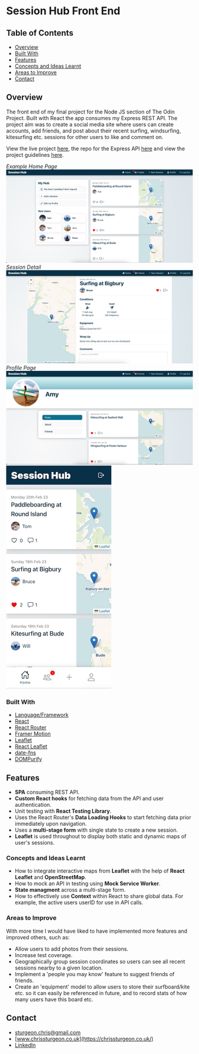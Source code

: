 # Session Hub Front End

## Table of Contents

- [Overview](#overview)
- [Built With](#built-with)
- [Features](#features)
- [Concepts and Ideas Learnt](#concepts-and-ideas-learnt)
- [Areas to Improve](#areas-to-improve)
- [Contact](#contact)

## Overview

The front end of my final project for the Node JS section of The Odin Project. Built with React the app consumes my Express REST API. The project aim was to create a social media site where users can create accounts, add friends, and post about their recent surfing, windsurfing, kitesurfing etc. sessions for other users to like and comment on.

View the live project [here](https://chrissturgeon.github.io/session-hub-front-end/#/), the repo for the Express API [here](https://github.com/ChrisSturgeon/session-hub-api) and view the project guidelines [here](https://www.theodinproject.com/lessons/nodejs-odin-book).

_Example Home Page_
![Front page screenshot](screenshots/screenshot.jpg 'IMG DESCRIPTION')
_Session Detail_
![Front page screenshot](screenshots/session.jpg 'IMG DESCRIPTION')
_Profile Page_
![Front page screenshot](screenshots/profile.jpg 'IMG DESCRIPTION')
![Mobile page screenshot](screenshots/mobile.jpg 'IMG DESCRIPTION')

### Built With

- [Language/Framework](https://example.com/)
- [React](https://reactjs.org/)
- [React Router](https://reactrouter.com/en/main)
- [Framer Motion](https://www.framer.com/motion/)
- [Leaflet](https://leafletjs.com/)
- [React Leaflet](https://react-leaflet.js.org/)
- [date-fns](https://date-fns.org/)
- [DOMPurify](https://github.com/cure53/DOMPurify)

## Features

- **SPA** consuming REST API.
- **Custom React hooks** for fetching data from the API and user authentication.
- Unit testing with **React Testing Library**.
- Uses the React Router's **Data Loading Hooks** to start fetching data prior immediately upon navigation.
- Uses a **multi-stage form** with single state to create a new session.
- **Leaflet** is used throughout to display both static and dynamic maps of user's sessions.

### Concepts and Ideas Learnt

- How to integrate interactive maps from **Leaflet** with the help of **React Leaflet** and **OpenStreetMap**.
- How to mock an API in testing using **Mock Service Worker**.
- **State managment** across a multi-stage form.
- How to effectively use **Context** within React to share global data. For example, the active users userID for use in API calls.

### Areas to Improve

With more time I would have liked to have implemented more features and improved others, such as:

- Allow users to add photos from their sessions.
- Increase test coverage.
- Geographically group session coordinates so users can see all recent sessions nearby to a given location.
- Implement a 'people you may know' feature to suggest friends of friends.
- Create an 'equipment' model to allow users to store their surfboard/kite etc. so it can easily be referenced in future, and to record stats of how many users have this board etc.

## Contact

- sturgeon.chris@gmail.com
- [www.chrissturgeon.co.uk](https://chrissturgeon.co.uk/)
- [LinkedIn](https://www.linkedin.com/in/chris-sturgeon-36a74254/)
